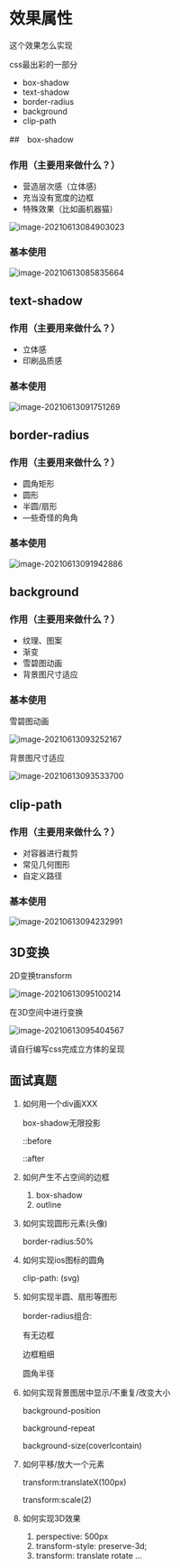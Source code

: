 # 效果属性

这个效果怎么实现

css最出彩的一部分



- box-shadow
- text-shadow
- border-radius
- background
- clip-path



##　box-shadow

### 作用（主要用来做什么？）

- 营造层次感（立体感)
- 充当没有宽度的边框
- 特殊效果（比如画机器猫）



![image-20210613084903023](media/3.1.CSS效果/image-20210613084903023.png)

### 基本使用

![image-20210613085835664](media/3.1.CSS效果/image-20210613085835664.png)

## text-shadow

### 作用（主要用来做什么？）

- 立体感
- 印刷品质感

### 基本使用

![image-20210613091751269](media/3.1.CSS效果/image-20210613091751269.png)

## border-radius

### 作用（主要用来做什么？）

- 圆角矩形
- 圆形
- 半圆/扇形
- —些奇怪的角角

### 基本使用

![image-20210613091942886](media/3.1.CSS效果/image-20210613091942886.png)

## background

### 作用（主要用来做什么？）

- 纹理、图案
- 渐变
- 雪碧图动画
- 背景图尺寸适应

### 基本使用

雪碧图动画

![image-20210613093252167](media/3.1.CSS效果/image-20210613093252167.png)

背景图尺寸适应

![image-20210613093533700](media/3.1.CSS效果/image-20210613093533700.png)

## clip-path

### 作用（主要用来做什么？）

- 对容器进行裁剪
- 常见几何图形
- 自定义路径

### 基本使用

![image-20210613094232991](media/3.1.CSS效果/image-20210613094232991.png)

## 3D变换

2D变换transform

![image-20210613095100214](media/3.1.CSS效果/image-20210613095100214.png)

在3D空间中进行变换

![image-20210613095404567](media/3.1.CSS效果/image-20210613095404567.png)

请自行编写css完成立方体的呈现

## 面试真题

1. 如何用一个div画XXX

   box-shadow无限投影

   ::before

   ::after

2. 如何产生不占空间的边框

   1. box-shadow
   2. outline

3. 如何实现圆形元素(头像)

   border-radius:50%

4. 如何实现ios图标的圆角

   clip-path: (svg)

5. 如何实现半圆、扇形等图形

   border-radius组合:

   有无边框

   边框粗细

   圆角半径

6. 如何实现背景图居中显示/不重复/改变大小

   background-position

   background-repeat

   background-size(coverlcontain)

7. 如何平移/放大一个元素

   transform:translateX(100px)

   transform:scale(2)

8. 如何实现3D效果
   1. perspective: 500px
   2. transform-style: preserve-3d;
   3. transform: translate rotate ...

